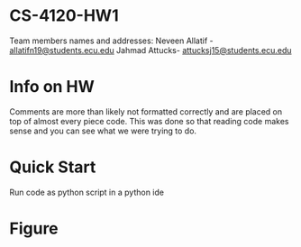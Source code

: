 # CS-4120-HW1
Team members names and addresses:
Neveen Allatif - allatifn19@students.ecu.edu
Jahmad Attucks- attucksj15@students.ecu.edu
#
# Info on HW
Comments are more than likely not formatted correctly
and are placed on top of almost every piece code. This
was done so that reading code makes sense and you can see
what we were trying to do.
#
#
# Quick Start
Run code as python script in a python ide
#
#
# Figure
